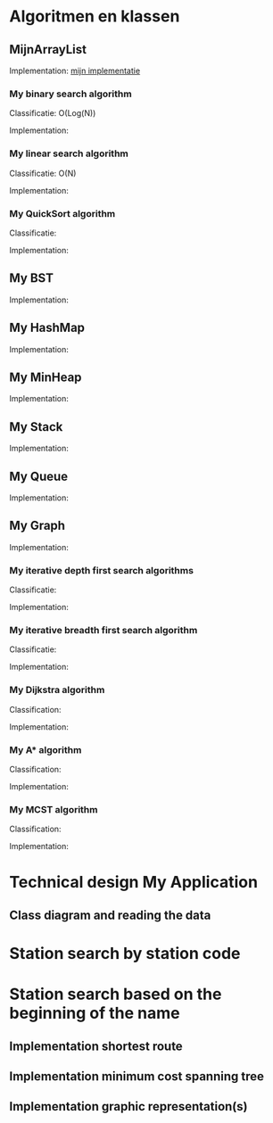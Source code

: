 # Algoritmen en klassen

## MijnArrayList
Implementation: [mijn implementatie](../src/nl/saxion/cds/collection/MyArrayList.java)

### My binary search algorithm
Classificatie: O(Log(N))

Implementation:

### My linear search algorithm
Classificatie: O(N)

Implementation:

### My QuickSort algorithm
Classificatie:

Implementation:

## My BST
Implementation:

## My HashMap
Implementation:

## My MinHeap
Implementation:

## My Stack
Implementation:

## My Queue
Implementation:

## My Graph
Implementation:

### My iterative depth first search algorithms
Classificatie:

Implementation:

### My iterative breadth first search algorithm
Classificatie:

Implementation:

### My Dijkstra algorithm
Classification:

Implementation:

### My A* algorithm
Classification:

Implementation:

### My MCST algorithm  
Classification:

Implementation:

# Technical design My Application

## Class diagram and reading the data

# Station search by station code

# Station search based on the beginning of the name

## Implementation shortest route

## Implementation minimum cost spanning tree 

## Implementation graphic representation(s)